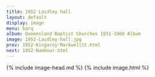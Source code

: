 ```yaml
---
title: 1952 Laidley hall
layout: default
display: image
menu: barq
album: Queensland Baptist Churches 1851-1960 Album
image: 1952-Laidley-hall.jpg
prev: 1952-Kingaroy-MarkwellSt.html
next: 1952-Nambour.html
---
```

{% include image-head.md %}
{% include image.html %}
